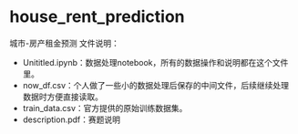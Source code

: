 # house_rent_prediction
城市-房产租金预测
文件说明：
- Unititled.ipynb：数据处理notebook，所有的数据操作和说明都在这个文件里。
- now_df.csv：个人做了一些小的数据处理后保存的中间文件，后续继续处理数据时方便直接读取。
- train_data.csv：官方提供的原始训练数据集。
- description.pdf：赛题说明
